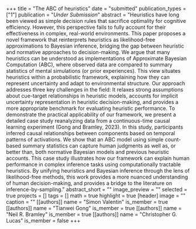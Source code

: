 +++
title = "The ABC of heuristics"
date = "submitted"
publication_types = ["1"]
publication = "_Under Submission_"
abstract = "Heuristics have long been viewed as simple decision rules that sacrifice optimality for cognitive efficiency. However, this perspective fails to fully account for their effectiveness in complex, real-world environments. This paper proposes a novel framework that reinterprets heuristics as likelihood-free approximations to Bayesian inference, bridging the gap between heuristic and normative approaches to decision-making. We argue that many heuristics can be understood as implementations of Approximate Bayesian Computation (ABC), where  observed data are compared to summary statistics of mental simulations (or prior experiences). This view situates heuristics within a probabilistic framework, explaining how they can represent uncertainty and adapt to environmental structure. Our approach addresses three key challenges in the field: It relaxes strong assumptions about cue-target relationships in heuristic models, accounts for implicit uncertainty representation in heuristic decision-making, and provides a more appropriate benchmark for evaluating heuristic performance. To demonstrate the practical applicability of our framework, we present a detailed case study reanalyzing data from a continuous-time causal learning experiment (Gong and Bramley, 2023). In this study, participants inferred causal relationships between components based on temporal patterns of activations. We show that an ABC model using simple count-based summary statistics can capture human judgments as well as, or better than, both normative Bayesian models and previous heuristic accounts. This case study illustrates how our framework can explain human performance in complex inference tasks using computationally tractable heuristics. By unifying heuristics and Bayesian inference through the lens of likelihood-free methods, this work provides a more nuanced understanding of human decision-making, and provides a bridge to the literature on inference-by-sampling."
abstract_short = ""
image_preview = ""
selected = true
projects = []
tags = []
math = true
highlight = true
[header]
image = ""
caption = ""
[[authors]]
	name = "Simon Valentin"
	is_member = true
[[authors]]
	name = "Tianwei Gong"
	is_member = true
[[authors]]
	name = "Neil R. Bramley"
	is_member = true
[[authors]]
	name = "Christopher G. Lucas"
	is_member = false
+++
